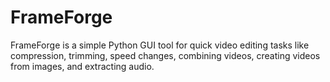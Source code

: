 # FrameForge
FrameForge is a simple Python GUI tool for quick video editing tasks like compression, trimming, speed changes, combining videos, creating videos from images, and extracting audio.
